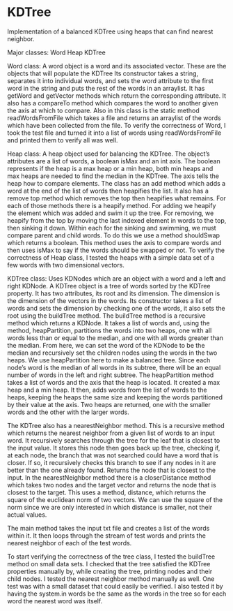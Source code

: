 # KDTree
Implementation of a balanced KDTree using heaps that can find nearest neighbor.

Major classes:
Word
Heap
KDTree

Word class:
	A word object is a word and its associated vector. These are the objects that will populate the KDTree
Its constructor takes a string, separates it into individual words, and sets the word attribute to the first word in the string and puts the rest of the words in an arraylist.
	It has getWord and getVector methods which return the corresponding attribute. It also has a compareTo method which compares the word to another given the axis at which to compare.
	Also in this class is the static method readWordsFromFile which takes a file and returns an arraylist of the words which have been collected from the file.
	To verify the correctness of Word, I took the test file and turned it into a list of words using readWordsFromFile and printed them to verify all was well.

Heap class:
	A heap object used for balancing the KDTree. The object’s attributes are a list of words, a boolean isMax and an int axis. The boolean represents if the heap is a max heap or a min heap, both min heaps and max heaps are needed to find the median in the KDTree. The axis tells the heap how to compare elements.
	The class has an add method which adds a word at the end of the list of words then heapifies the list. It also has a remove top method which removes the top then heapifies what remains. For each of those methods there is a heapify method. For adding we heapify the element which was added and swim it up the tree. For removing, we heapify from the top by moving the last indexed element in words to the top, then sinking it down.
Within each for the sinking and swimming, we must compare parent and child words. To do this we use a method shouldSwap which returns a boolean. This method uses the axis to compare words and then uses isMax to say if the words should be swapped or not.
To verify the correctness of Heap class, I tested the heaps with a simple data set of a few words with two dimensional vectors. 

KDTree class:
  Uses KDNodes which are an object with a word and a left and right KDNode.
A KDTree object is a tree of words sorted by the KDTree property. It has two attributes, its root and its dimension. The dimension is the dimension of the vectors in the words.
  Its constructor takes a list of words and sets the dimension by checking one of the words, it also sets the root using the buildTree method. The buildTree method is a recursive method which returns a KDNode. It takes a list of words and, using the method, heapPartition, partitions the words into two heaps, one with all words less than or equal to the median, and one with all words greater than the median. From here, we can set the word of the KDNode to be the median and recursively set the children nodes using the words in the two heaps.
  We use heapPartition here to make a balanced tree. Since each node’s word is the median of all words in its subtree, there will be an equal number of words in the left and right subtree.
  The heapPartition method takes a list of words and the axis that the heap is located. It created a max heap and a min heap. It then, adds words from the list of words to the heaps, keeping the heaps the same size and keeping the words partitioned by their value at the axis. Two heaps are returned, one with the smaller words and the other with the larger words.

  The KDTree also has a nearestNeighbor method. This is a recursive method which returns the nearest neighbor from a given list of words to an input word. It recursively searches through the tree for the leaf that is closest to the input value. It stores this node then goes back up the tree, checking if, at each node, the branch that was not searched could have a word that is closer. If so, it recursively checks this branch to see if any nodes in it are better than the one already found. Returns the node that is closest to the input.
  In the nearestNeighbor method there is a closerDistance method which takes two nodes and the target vector and returns the node that is closest to the target. This uses a method, distance, which returns the square of the euclidean norm of two vectors. We can use the square of the norm since we are only interested in which distance is smaller, not their actual values.

  The main method takes the input txt file and creates a list of the words within it. It then loops through the stream of test words and prints the nearest neighbor of each of the test words.

  To start verifying the correctness of the tree class, I tested the buildTree method on small data sets. I checked that the tree satisfied the KDTree properties manually by, while creating the tree, printing nodes and their child nodes. 
  I tested the nearest neighbor method manually as well. One test was with a small dataset that could easily be verified. I also tested it by having the system.in words be the same as the words in the tree so for each word the nearest word was itself.
  
